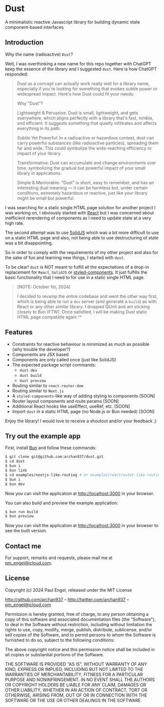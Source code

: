 # Dust

A minimalistic reactive Javascript library for building dynamic state component-based interfaces

## Introduction

Why the name (radioactive) `Dust`?

Well, I was overthinking a new name for this repo together with ChatGPT keep the essence of the library and I suggested `dust`. Here is how ChatGPT responded:

> Dust as a concept can actually work really well for a library name, especially if you're looking for something that evokes subtle power or widespread impact. Here's how Dust could fit your needs:
>
> Why "Dust"?
>
> Lightweight & Pervasive: Dust is small, lightweight, and gets everywhere, which aligns perfectly with a library that's fast, nimble, and efficient. It suggests something that quietly infiltrates and affects everything in its path.
>
> Subtle Yet Powerful: In a radioactive or hazardous context, dust can carry powerful substances (like radioactive particles), spreading them far and wide. This could symbolize the wide-reaching efficiency or impact of your library.
>
> Transformative: Dust can accumulate and change environments over time, symbolizing the gradual but powerful impact of your small library in applications.
>
> Simple & Memorable: "Dust" is short, easy to remember, and has an interesting dual meaning — it can be harmless but, under certain conditions, extremely hazardous or reactive, just like your library might be small but powerful.

I was searching for a static single HTML page solution for another project I was working on, I obviously started with [React](https://react.dev) but I was concerned about inefficient rerendering of components as I need to update state at a very high rate.

The second attempt was to use [SolidJS](https://www.solidjs.com) which was a bit more difficult to use on a static HTML page and also, not being able to use destructuring of state was a bit disappointing.

So in order to comply with the requirements of my other project and also for the sake of fun and learning new things, I started with `dust`.

To be clear! `dust` is NOT meant to fulfill all the expectations of a drop-in replacement for `React`, `SolidJS` or [styled-components](https://styled-components.com). It just fulfills the basic functionality that I need to for use in a static single HTML page.

> [NOTE: October 1st, 2024]
>
> I decided to revamp the entire codebase and went the other way first, which is being able to run a `dev` server (and generate a `build`) as with React or any other similar library. I dropped QUnit and am sticking closely to Bun (FTW). Once satisfied, I will be making Dust static HTML page compatible again ^^

## Features

- Constraints for reactive behaviour is minimized as much as possible (why trouble the developer?)
- Components are JSX based
- Components are only called once (just like SolidJS)
- The expected package script commands:
  - `dust dev`
  - `dust build`
  - `dust preview`
- Routing similar to `react-router-dom`
- Routing similar to `Next.js`
- A `styled-components`-like way of adding styling to components [SOON]
- Router layout components and route params [SOON]
- Additional React hooks like useEffect, useRef, etc. [SOON]
- Import `dust` in a static HTML page (no Node.js or Bun needed) [SOON]

Enjoy the library! I would love to receive a shoutout and/or your feedback ;)

## Try out the example app

First, install [Bun](https://bun.sh/) and follow these commands:

```bash
$ git clone git@github.com:archan937/dust.git
$ cd dust
$ bun i
$ bun link
$ cd examples/nextjs-like-routing # or examples/reactrouter-like-routing
$ bun i
$ bun dev
```

Now you can visit the application at [http://localhost:3000](http://localhost:3000) in your browser.

You can also build and preview the example application:

```bash
$ bun run build
$ bun preview
```

Now you can visit the application at [http://localhost:3000](http://localhost:3000) in your browser to see the built version.

## Contact me

For support, remarks and requests, please mail me at [pm_engel@icloud.com](mailto:pm_engel@icloud.com).

## License

Copyright (c) 2024 Paul Engel, released under the MIT License

http://github.com/archan937 – http://twitter.com/archan937 – [pm_engel@icloud.com](mailto:pm_engel@icloud.com)

Permission is hereby granted, free of charge, to any person obtaining a copy of this software and associated documentation files (the "Software"), to deal in the Software without restriction, including without limitation the rights to use, copy, modify, merge, publish, distribute, sublicense, and/or sell copies of the Software, and to permit persons to whom the Software is furnished to do so, subject to the following conditions:

The above copyright notice and this permission notice shall be included in all copies or substantial portions of the Software.

THE SOFTWARE IS PROVIDED "AS IS", WITHOUT WARRANTY OF ANY KIND, EXPRESS OR IMPLIED, INCLUDING BUT NOT LIMITED TO THE WARRANTIES OF MERCHANTABILITY, FITNESS FOR A PARTICULAR PURPOSE AND NONINFRINGEMENT. IN NO EVENT SHALL THE AUTHORS OR COPYRIGHT HOLDERS BE LIABLE FOR ANY CLAIM, DAMAGES OR OTHER LIABILITY, WHETHER IN AN ACTION OF CONTRACT, TORT OR OTHERWISE, ARISING FROM, OUT OF OR IN CONNECTION WITH THE SOFTWARE OR THE USE OR OTHER DEALINGS IN THE SOFTWARE.
